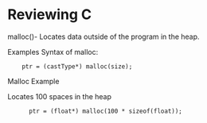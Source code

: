 Reviewing C
================

malloc()- Locates data outside of the program in the heap. 

Examples Syntax of malloc:

        ptr = (castType*) malloc(size);
  
 Malloc Example
 
 Locates 100 spaces in the heap
 
          ptr = (float*) malloc(100 * sizeof(float));
